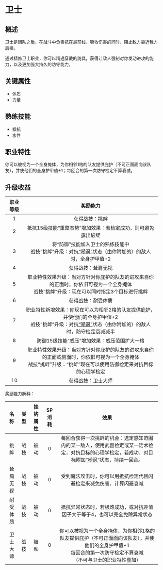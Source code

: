 # 卫士

## 概述

卫士是团队之盾，在战斗中负责抗在最前线，吸收伤害的同时，阻止敌方靠近我方后排。

通过精修卫士职业，你可以精通穿戴的防具，获得让敌人强制对你发动进攻的能力，以及更加强大持久的防守能力。

## 关键属性

* 体质
* 力量

## 熟练技能

* 抵抗
* 水性
  
## 职业特性

你可以被视为一个全身掩体，为你相邻1格的队友提供庇护（不可正面面向该队友），并使他们的全身护甲值+1；每回合的第一次防守检定不算衰减。

## 升级收益

职业等级|奖励能力
:--:|:--:
1|获得战技：挑衅
2|抵抗15级技能“重整态势”增加效果：若检定成功，则可避免露出破绽
3|将“防御”技能加入卫士的熟练技能中<br>战技“挑衅”升级：对抗<a href="../../../status/normal/#嘲讽" target="_blank">“嘲讽”</a>状态（由你附加的）的敌人时，全身护甲值+2
4|获得战技：耸肩无视
5|职业特性效果升级：当对方针对你庇护的队友的进攻来自你的正面时，你依旧可视为一个全身掩体<br>战技“挑衅”升级：现在可以同时指定3个目标进行挑衅
6|获得战技：耐受体质
7|职业特性新增效果：你现在可以为相邻2格的队友提供庇护，并使他们的全身护甲值+2<br>战技“挑衅”升级：对抗<a href="../../../status/normal/#嘲讽" target="_blank">“嘲讽”</a>状态（由你附加的）的敌人时，防守检定衰减减半
8|防御15级技能“威压”增加效果：威压范围扩大一格
9|职业特性效果升级：当对方针对你庇护的队友的进攻来自你的正面或侧面时，你依旧可视为一个全身掩体<br>战技“挑衅”升级：“挑衅”现在可以使用防御检定来对抗目标的心理学检定
10|获得战技：卫士大师

奖励能力解释：

名称|类型|挂钩属性|SP消耗|效果
:--:|:--:|:--:|:--:|:--:
挑衅|战技|被动|0|每回合获得一次挑衅的机会：选定感知范围内的某一敌人，使用武器检定或某一话术检定，对抗目标的心理学检定，若成功，对目标附加<a href="../../../status/normal/#嘲讽" target="_blank">“嘲讽”</a>状态，持续一回合。
耸肩无视|战技|被动|0|受到魔法攻击时，你可以用抵抗检定代替闪避检定来减免伤害，计算闪避衰减
耐受体质|战技|被动|0|抵抗异常状态时，若极难成功，或对抗差值因子大于等于4，也可以完全免除异常状态
卫士大师|战技|被动|0|你可以被视为一个全身掩体，为你相邻1格的队友提供庇护（不可正面面向该队友），并使他们的全身护甲值+1<br>每回合的第一次防守检定不算衰减<br>（不可与卫士的职业特性叠加）
